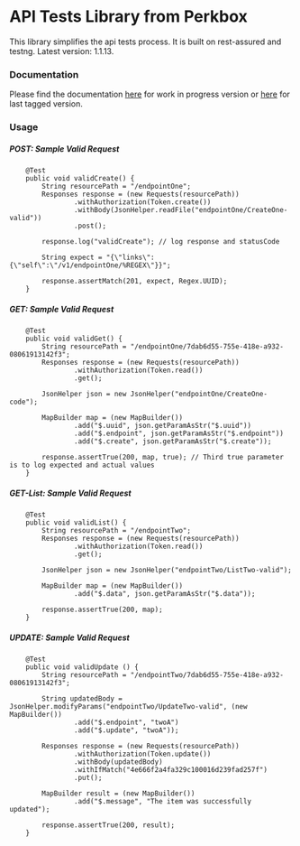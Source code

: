 # API Tests Library from Perkbox

This library simplifies the api tests process. It is built on rest-assured and testng. Latest version: 1.1.13.



### Documentation

Please find the documentation
[here](https://rawgit.com/chinenyeze/api-tests-lib/master/doc/Documentation.html) for work in progress version or
[here](https://cdn.rawgit.com/chinenyeze/api-tests-lib/1.1.14/doc/Documentation.html) for last tagged version.



### Usage

##### POST: Sample Valid Request
```
    @Test
    public void validCreate() {
        String resourcePath = "/endpointOne";
        Responses response = (new Requests(resourcePath))
                .withAuthorization(Token.create())
                .withBody(JsonHelper.readFile("endpointOne/CreateOne-valid"))
                .post();

        response.log("validCreate"); // log response and statusCode

        String expect = "{\"links\":{\"self\":\"/v1/endpointOne/%REGEX\"}}";

        response.assertMatch(201, expect, Regex.UUID);
    }
```

##### GET: Sample Valid Request
```
    @Test
    public void validGet() {
        String resourcePath = "/endpointOne/7dab6d55-755e-418e-a932-08061913142f3";
        Responses response = (new Requests(resourcePath))
                .withAuthorization(Token.read())
                .get();

        JsonHelper json = new JsonHelper("endpointOne/CreateOne-code");

        MapBuilder map = (new MapBuilder())
                .add("$.uuid", json.getParamAsStr("$.uuid"))
                .add("$.endpoint", json.getParamAsStr("$.endpoint"))
                .add("$.create", json.getParamAsStr("$.create"));

        response.assertTrue(200, map, true); // Third true parameter is to log expected and actual values
    }
```

##### GET-List: Sample Valid Request
```
    @Test
    public void validList() {
        String resourcePath = "/endpointTwo";
        Responses response = (new Requests(resourcePath))
                .withAuthorization(Token.read())
                .get();

        JsonHelper json = new JsonHelper("endpointTwo/ListTwo-valid");

        MapBuilder map = (new MapBuilder())
                .add("$.data", json.getParamAsStr("$.data"));

        response.assertTrue(200, map);
    }
```

##### UPDATE: Sample Valid Request
```
    @Test
    public void validUpdate () {
        String resourcePath = "/endpointTwo/7dab6d55-755e-418e-a932-08061913142f3";

        String updatedBody = JsonHelper.modifyParams("endpointTwo/UpdateTwo-valid", (new MapBuilder())
                .add("$.endpoint", "twoA")
                .add("$.update", "twoA"));

        Responses response = (new Requests(resourcePath))
                .withAuthorization(Token.update())
                .withBody(updatedBody)
                .withIfMatch("4e666f2a4fa329c100016d239fad257f")
                .put();

        MapBuilder result = (new MapBuilder())
                .add("$.message", "The item was successfully updated");

        response.assertTrue(200, result);
    }
```


